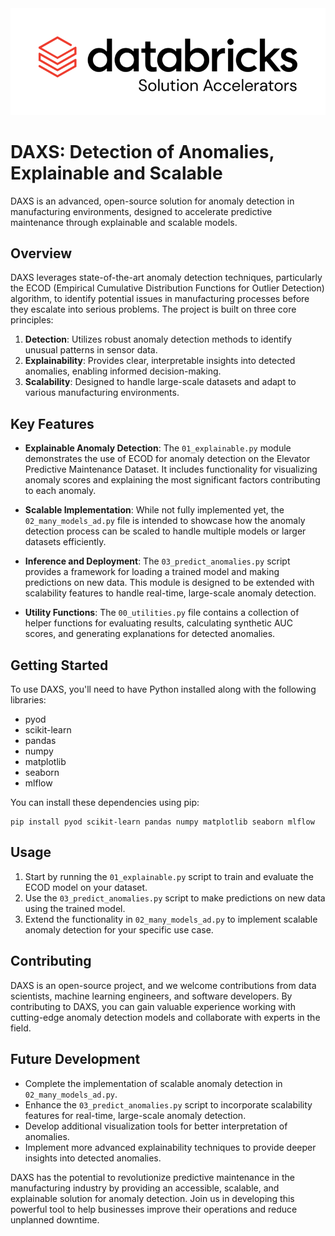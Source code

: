 <img src=https://raw.githubusercontent.com/databricks-industry-solutions/.github/main/profile/solacc_logo.png width="600px">

# DAXS: Detection of Anomalies, Explainable and Scalable

DAXS is an advanced, open-source solution for anomaly detection in manufacturing environments, designed to accelerate predictive maintenance through explainable and scalable models.

## Overview

DAXS leverages state-of-the-art anomaly detection techniques, particularly the ECOD (Empirical Cumulative Distribution Functions for Outlier Detection) algorithm, to identify potential issues in manufacturing processes before they escalate into serious problems. The project is built on three core principles:

1. **Detection**: Utilizes robust anomaly detection methods to identify unusual patterns in sensor data.
2. **Explainability**: Provides clear, interpretable insights into detected anomalies, enabling informed decision-making.
3. **Scalability**: Designed to handle large-scale datasets and adapt to various manufacturing environments.

## Key Features

- **Explainable Anomaly Detection**: The `01_explainable.py` module demonstrates the use of ECOD for anomaly detection on the Elevator Predictive Maintenance Dataset. It includes functionality for visualizing anomaly scores and explaining the most significant factors contributing to each anomaly.

- **Scalable Implementation**: While not fully implemented yet, the `02_many_models_ad.py` file is intended to showcase how the anomaly detection process can be scaled to handle multiple models or larger datasets efficiently.

- **Inference and Deployment**: The `03_predict_anomalies.py` script provides a framework for loading a trained model and making predictions on new data. This module is designed to be extended with scalability features to handle real-time, large-scale anomaly detection.

- **Utility Functions**: The `00_utilities.py` file contains a collection of helper functions for evaluating results, calculating synthetic AUC scores, and generating explanations for detected anomalies.

## Getting Started

To use DAXS, you'll need to have Python installed along with the following libraries:
- pyod
- scikit-learn
- pandas
- numpy
- matplotlib
- seaborn
- mlflow

You can install these dependencies using pip:

```
pip install pyod scikit-learn pandas numpy matplotlib seaborn mlflow
```

## Usage

1. Start by running the `01_explainable.py` script to train and evaluate the ECOD model on your dataset.
2. Use the `03_predict_anomalies.py` script to make predictions on new data using the trained model.
3. Extend the functionality in `02_many_models_ad.py` to implement scalable anomaly detection for your specific use case.

## Contributing

DAXS is an open-source project, and we welcome contributions from data scientists, machine learning engineers, and software developers. By contributing to DAXS, you can gain valuable experience working with cutting-edge anomaly detection models and collaborate with experts in the field.

## Future Development

- Complete the implementation of scalable anomaly detection in `02_many_models_ad.py`.
- Enhance the `03_predict_anomalies.py` script to incorporate scalability features for real-time, large-scale anomaly detection.
- Develop additional visualization tools for better interpretation of anomalies.
- Implement more advanced explainability techniques to provide deeper insights into detected anomalies.

DAXS has the potential to revolutionize predictive maintenance in the manufacturing industry by providing an accessible, scalable, and explainable solution for anomaly detection. Join us in developing this powerful tool to help businesses improve their operations and reduce unplanned downtime.

